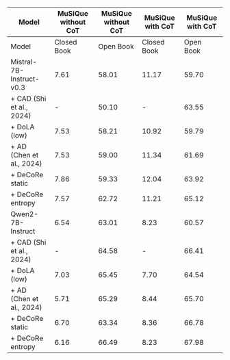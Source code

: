 | Model | MuSiQue without CoT | MuSiQue without CoT | MuSiQue with CoT | MuSiQue with CoT |
| --- | --- | --- | --- | --- |
| Model | Closed Book | Open Book | Closed Book | Open Book |
| Mistral-7B-Instruct-v0.3 | 7.61 | 58.01 | 11.17 | 59.70 |
| + CAD (Shi et al., 2024) | - | 50.10 | - | 63.55 |
| + DoLA (low) | 7.53 | 58.21 | 10.92 | 59.79 |
| + AD (Chen et al., 2024) | 7.53 | 59.00 | 11.34 | 61.69 |
| + DeCoRe static | 7.86 | 59.33 | 12.04 | 63.92 |
| + DeCoRe entropy | 7.57 | 62.72 | 11.21 | 65.12 |
| Qwen2-7B-Instruct | 6.54 | 63.01 | 8.23 | 60.57 |
| + CAD (Shi et al., 2024) | - | 64.58 | - | 66.41 |
| + DoLA (low) | 7.03 | 65.45 | 7.70 | 64.54 |
| + AD (Chen et al., 2024) | 5.71 | 65.29 | 8.44 | 65.70 |
| + DeCoRe static | 6.70 | 63.34 | 8.36 | 66.78 |
| + DeCoRe entropy | 6.16 | 66.49 | 8.23 | 67.98 |
